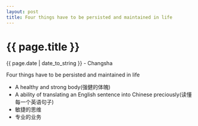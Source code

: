 ```yaml
---
layout: post
title: Four things have to be persisted and maintained in life
---
```


{{ page.title }}
================

<p class="meta">{{ page.date | date_to_string }} - Changsha</p>

Four things have to be persisted and maintained in life
+ A healthy and strong body(强健的体魄)  
+ A ability of translating an English sentence into Chinese preciously(读懂每一个英语句子)
+ 敏捷的思维
+ 专业的业务